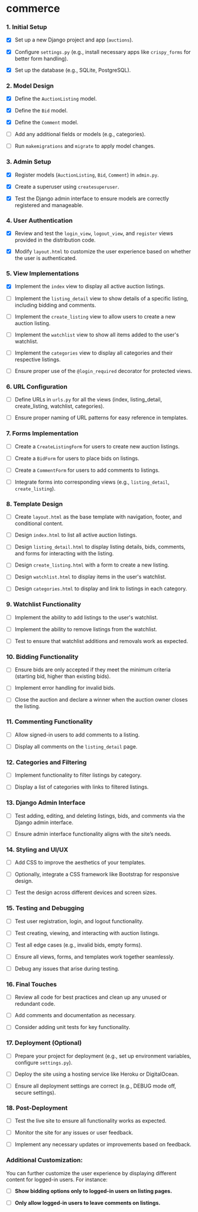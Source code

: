 # commerce

### 1\. **Initial Setup**

- [x] Set up a new Django project and app (`auctions`).

- [x]  Configure `settings.py` (e.g., install necessary apps like `crispy_forms` for better form handling).

- [x]  Set up the database (e.g., SQLite, PostgreSQL).

### 2\. **Model Design**

- [x] Define the `AuctionListing` model.

- [x]  Define the `Bid` model.

- [x]  Define the `Comment` model.

- [ ]  Add any additional fields or models (e.g., categories).

- [ ]  Run `makemigrations` and `migrate` to apply model changes.

### 3\. **Admin Setup**

- [x] Register models (`AuctionListing`, `Bid`, `Comment`) in `admin.py`.

- [x]  Create a superuser using `createsuperuser`.

- [x]  Test the Django admin interface to ensure models are correctly registered and manageable.

### 4\. **User Authentication**

- [x] Review and test the `login_view`, `logout_view`, and `register` views provided in the distribution code.

- [x]  Modify `layout.html` to customize the user experience based on whether the user is authenticated.

### 5\. **View Implementations**

- [x] Implement the `index` view to display all active auction listings.

- [ ]  Implement the `listing_detail` view to show details of a specific listing, including bidding and comments.

- [ ]  Implement the `create_listing` view to allow users to create a new auction listing.

- [ ]  Implement the `watchlist` view to show all items added to the user's watchlist.

- [ ]  Implement the `categories` view to display all categories and their respective listings.

- [ ]  Ensure proper use of the `@login_required` decorator for protected views.

### 6\. **URL Configuration**

- [ ] Define URLs in `urls.py` for all the views (index, listing_detail, create_listing, watchlist, categories).

- [ ]  Ensure proper naming of URL patterns for easy reference in templates.

### 7\. **Forms Implementation**

- [ ] Create a `CreateListingForm` for users to create new auction listings.

- [ ]  Create a `BidForm` for users to place bids on listings.

- [ ]  Create a `CommentForm` for users to add comments to listings.

- [ ]  Integrate forms into corresponding views (e.g., `listing_detail`, `create_listing`).

### 8\. **Template Design**

- [ ] Create `layout.html` as the base template with navigation, footer, and conditional content.

- [ ]  Design `index.html` to list all active auction listings.

- [ ]  Design `listing_detail.html` to display listing details, bids, comments, and forms for interacting with the listing.

- [ ]  Design `create_listing.html` with a form to create a new listing.

- [ ]  Design `watchlist.html` to display items in the user's watchlist.

- [ ]  Design `categories.html` to display and link to listings in each category.

### 9\. **Watchlist Functionality**

- [ ] Implement the ability to add listings to the user's watchlist.

- [ ]  Implement the ability to remove listings from the watchlist.

- [ ]  Test to ensure that watchlist additions and removals work as expected.

### 10\. **Bidding Functionality**

- [ ] Ensure bids are only accepted if they meet the minimum criteria (starting bid, higher than existing bids).

- [ ]  Implement error handling for invalid bids.

- [ ]  Close the auction and declare a winner when the auction owner closes the listing.

### 11\. **Commenting Functionality**

- [ ] Allow signed-in users to add comments to a listing.

- [ ]  Display all comments on the `listing_detail` page.

### 12\. **Categories and Filtering**

- [ ] Implement functionality to filter listings by category.

- [ ]  Display a list of categories with links to filtered listings.

### 13\. **Django Admin Interface**

- [ ] Test adding, editing, and deleting listings, bids, and comments via the Django admin interface.

- [ ]  Ensure admin interface functionality aligns with the site’s needs.

### 14\. **Styling and UI/UX**

- [ ] Add CSS to improve the aesthetics of your templates.

- [ ]  Optionally, integrate a CSS framework like Bootstrap for responsive design.

- [ ]  Test the design across different devices and screen sizes.

### 15\. **Testing and Debugging**

- [ ] Test user registration, login, and logout functionality.

- [ ]  Test creating, viewing, and interacting with auction listings.

- [ ]  Test all edge cases (e.g., invalid bids, empty forms).

- [ ]  Ensure all views, forms, and templates work together seamlessly.

- [ ]  Debug any issues that arise during testing.

### 16\. **Final Touches**

- [ ] Review all code for best practices and clean up any unused or redundant code.

- [ ]  Add comments and documentation as necessary.

- [ ]  Consider adding unit tests for key functionality.

### 17\. **Deployment (Optional)**

- [ ] Prepare your project for deployment (e.g., set up environment variables, configure `settings.py`).

- [ ]  Deploy the site using a hosting service like Heroku or DigitalOcean.

- [ ]  Ensure all deployment settings are correct (e.g., DEBUG mode off, secure settings).

### 18\. **Post-Deployment**

- [ ] Test the live site to ensure all functionality works as expected.

- [ ]  Monitor the site for any issues or user feedback.

- [ ]  Implement any necessary updates or improvements based on feedback.

### 

### Additional Customization:

You can further customize the user experience by displaying different content for logged-in users. For instance:

- [ ] **Show bidding options only to logged-in users on listing pages.**

- [ ] **Only allow logged-in users to leave comments on listings.**